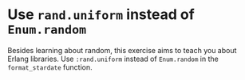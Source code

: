 # Use `rand.uniform` instead of `Enum.random`

Besides learning about random, this exercise aims to teach you about Erlang libraries. Use `:rand.uniform` instead of `Enum.random` in the `format_stardate` function.